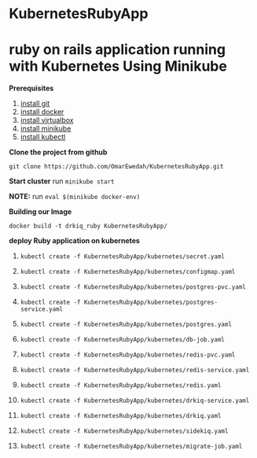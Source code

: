 # KubernetesRubyApp

# **ruby on rails application running with Kubernetes Using Minikube**

**Prerequisites**

 1. [install git](https://www.linode.com/docs/development/version-control/how-to-install-git-on-linux-mac-and-windows/) 
 2. [install docker](https://rancher.com/docs/rancher/v1.6/en/hosts/)
 3. [install virtualbox](https://www.virtualbox.org/wiki/Downloads)
 4. [install minikube](https://github.com/kubernetes/minikube/releases)
 5. [install kubectl](https://kubernetes-cn.github.io/docs/tasks/tools/install-kubectl/) 

**Clone the project from github**

   

    git clone https://github.com/OmarEwedah/KubernetesRubyApp.git

**Start cluster** 
 run  `minikube start`
			
**NOTE:**  run `eval $(minikube docker-env)`

**Building our Image**

    docker build -t drkiq_ruby KubernetesRubyApp/
**deploy Ruby application on kubernetes**

 1. `kubectl create -f KubernetesRubyApp/kubernetes/secret.yaml`
 
 2. `kubectl create -f KubernetesRubyApp/kubernetes/configmap.yaml`
 
 3. `kubectl create -f KubernetesRubyApp/kubernetes/postgres-pvc.yaml`
 
 4. `kubectl create -f KubernetesRubyApp/kubernetes/postgres-service.yaml`
 
 5.  `kubectl create -f KubernetesRubyApp/kubernetes/postgres.yaml`
 
 6.  `kubectl create -f KubernetesRubyApp/kubernetes/db-job.yaml`
 
 7.  `kubectl create -f KubernetesRubyApp/kubernetes/redis-pvc.yaml`
 
 8.  `kubectl create -f KubernetesRubyApp/kubernetes/redis-service.yaml`
 
 9.  `kubectl create -f KubernetesRubyApp/kubernetes/redis.yaml`
 
 10. `kubectl create -f KubernetesRubyApp/kubernetes/drkiq-service.yaml`
 
 11. `kubectl create -f KubernetesRubyApp/kubernetes/drkiq.yaml`
 
 12. `kubectl create -f KubernetesRubyApp/kubernetes/sidekiq.yaml`
 
 14. `kubectl create -f KubernetesRubyApp/kubernetes/migrate-job.yaml`
